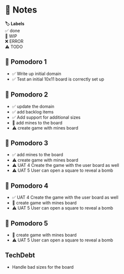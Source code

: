 # 📝 Notes

**🏷️ Labels**  
✅ done  
🚧 WIP  
❌ ERROR  
⚠ TODO

## 🍅 Pomodoro 1

- ✅ Write up initial domain
- ✅ Test an initial 10x11 board is correctly set up

## 🍅 Pomodoro 2

- ✅ update the domain
- ✅ add backlog items
- ✅ Add support for additional sizes
- 🚧 add mines to the board
- ⚠ create game with mines board

## 🍅 Pomodoro 3

- ✅ add mines to the board
- ⚠ create game with mines board
- ⚠ UAT 4 Create the game with the user board as well
- ⚠ UAT 5 User can open a square to reveal a bomb

## 🍅 Pomodoro 4

- ✅ UAT 4 Create the game with the user board as well
- 🚧 create game with mines board
- ⚠ UAT 5 User can open a square to reveal a bomb

## 🍅 Pomodoro 5

- 🚧 create game with mines board
- ⚠ UAT 5 User can open a square to reveal a bomb

## TechDebt

- Handle bad sizes for the board
